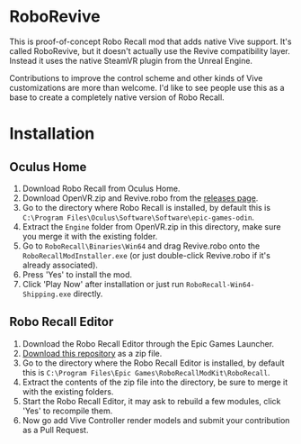 # RoboRevive

This is proof-of-concept Robo Recall mod that adds native Vive support. It's called RoboRevive, but it doesn't actually use the Revive compatibility layer. Instead it uses the native SteamVR plugin from the Unreal Engine.

Contributions to improve the control scheme and other kinds of Vive customizations are more than welcome. I'd like to see people use this as a base to create a completely native version of Robo Recall.

# Installation

## Oculus Home

1. Download Robo Recall from Oculus Home.
2. Download OpenVR.zip and Revive.robo from the [releases page](https://github.com/LibreVR/RoboRevive/releases).
3. Go to the directory where Robo Recall is installed, by default this is `C:\Program Files\Oculus\Software\Software\epic-games-odin`.
4. Extract the `Engine` folder from OpenVR.zip in this directory, make sure you merge it with the existing folder.
5. Go to `RoboRecall\Binaries\Win64` and drag Revive.robo onto the `RoboRecallModInstaller.exe` (or just double-click Revive.robo if it's already associated).
6. Press 'Yes' to install the mod.
7. Click 'Play Now' after installation or just run `RoboRecall-Win64-Shipping.exe` directly.

## Robo Recall Editor

1. Download the Robo Recall Editor through the Epic Games Launcher.
2. [Download this repository](https://github.com/LibreVR/RoboRevive/archive/master.zip) as a zip file.
3. Go to the directory where the Robo Recall Editor is installed, by default this is `C:\Program Files\Epic Games\RoboRecallModKit\RoboRecall`.
4. Extract the contents of the zip file into the directory, be sure to merge it with the existing folders.
5. Start the Robo Recall Editor, it may ask to rebuild a few modules, click 'Yes' to recompile them.
6. Now go add Vive Controller render models and submit your contribution as a Pull Request.
